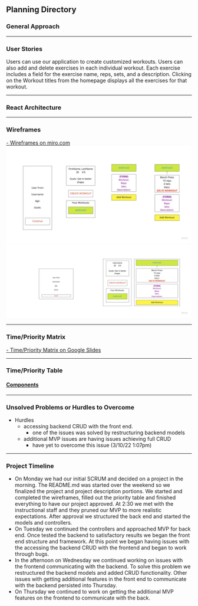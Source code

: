 ## Planning Directory
### General Approach



***
### User Stories

Users can use our application to create customized workouts. Users can also add and delete exercises in each individual workout. Each exercise includes a field for the exercise name, reps, sets, and a description. Clicking on the Workout titles from the homepage displays all the exercises for that workout.


***
### React Architecture



***
### Wireframes

[- Wireframes on miro.com](https://miro.com/app/board/uXjVOHItXT8=/?invite_link_id=213180188513)
![Wireframe](./../Images/MobileWireframe.jpg)
![Wireframe](./../Images/DesktopWireframe.jpg)

***
### Time/Priority Matrix

[- Time/Priority Matrix on Google Slides](https://docs.google.com/presentation/d/1CXTHjTzJ179aKc5salNZyDG0O8eZC2yhWKy7tu2evdA/edit?usp=sharing)


***
### Time/Priority Table

#### [Components](./../README.md#components)

***
### Unsolved Problems or Hurdles to Overcome

- Hurdles
    - accessing backend CRUD with the front end.
        - one of the issues was solved by restructuring backend models
    - additional MVP issues are having issues achieving full CRUD
        - have yet to overcome this issue (3/10/22 1:07pm)


***
### Project Timeline

- On Monday we had our initial SCRUM and decided on a project in the morning.  The README.md was started over the weekend so we finalized the project and project description portions.  We started and completed the wireframes, filled out the priority table and finished everything to have our project approved.  At 2:30 we met with the instructional staff and they pruned our MVP to more realistic expectations.  After approval we structured the back end and started the models and controllers.
- On Tuesday we continued the controllers and approached MVP for back end.  Once tested the backend to satisfactory results we began the front end structure and framework.  At this point we began having issues with the accessing the backend CRUD with the frontend and began to work through bugs.
- In the afternoon on Wednesday we continued working on issues with the frontend communicating with the backend.  To solve this problem we restructured the backend models and added CRUD functionality.  Other issues with getting additional features in the front end to communicate with the backend persisted into Thursday.
- On Thursday we continued to work on getting the additional MVP features on the frontend to communicate with the back.
